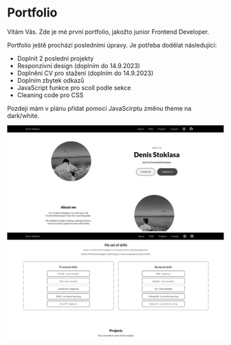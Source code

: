 <h1>Portfolio</h1>
<p>Vítám Vás. Zde je mé první portfolio, jakožto junior Frontend Developer.</p>
<p>Portfolio ještě prochází posledními úpravy. Je potřeba dodělat následující:</p>
<ul>
  <li>Doplnit 2 poslední projekty</li>
  <li>Responzivní design (doplním do 14.9.2023)</li>
  <li>Doplnění CV pro stažení (doplním do 14.9.2023)</li>
  <li>Doplním zbytek odkazů</li>
  <li>JavaScript funkce pro scoll podle sekce</li>
  <li>Cleaning code pro CSS</li>
</ul>
<p>Pozdeji mám v plánu přidat pomocí JavaScirptu změnu theme na dark/white.</p>
<img src="/assets/imgs/screen-portfolio.jpg">
<img src="/assets/imgs/screen-portfolio-2.jpg">
